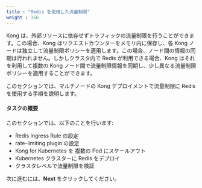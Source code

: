 ```yaml
---
title : "Redis を使用した流量制限"
weight : 156
---
```


Kong は、外部リソースに依存せずトラフィックの流量制限を行うことができます。この場合、Kong はリクエストカウンターをメモリ内に保存し、各 Kong ノードは独立して流量制限ポリシーを適用します。この場合、ノード間の情報の同期は行われません。しかしクラスタ内で Redis が利用できる場合、Kong はそれを利用して複数の Kong ノード間で流量制限情報を同期し、少し異なる流量制限ポリシーを適用することができます。

このセクションでは、マルチノードの Kong デプロイメントで流量制限に Redis を使用する手順を説明します。

#### タスクの概要

このセクションでは、以下のことを行います:

* Redis Ingress Rule の設定
* rate-limiting plugin の設定
* Kong for Kubernetes を 複数の Pod にスケールアウト
* Kubernetes クラスターに Redis をデプロイ
* クラスタレベルで流量制限を検証

次に進むには、**Next** をクリックしてください。